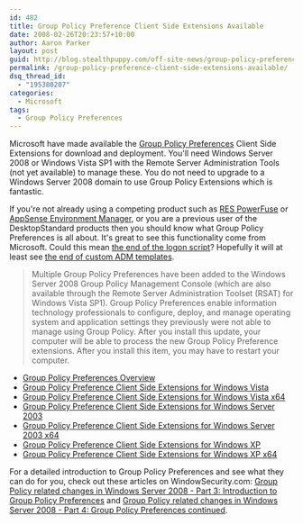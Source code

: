 ```yaml
---
id: 482
title: Group Policy Preference Client Side Extensions Available
date: 2008-02-26T20:23:57+10:00
author: Aaron Parker
layout: post
guid: http://blog.stealthpuppy.com/off-site-news/group-policy-preference-client-side-extensions-available
permalink: /group-policy-preference-client-side-extensions-available/
dsq_thread_id:
  - "195380207"
categories:
  - Microsoft
tags:
  - Group Policy Preferences
---
```

Microsoft have made available the [Group Policy Preferences](http://technet2.microsoft.com/windowsserver/en/technologies/featured/gp/preferencesfaq.mspx) Client Side Extensions for download and deployment. You'll need Windows Server 2008 or Windows Vista SP1 with the Remote Server Administration Tools (not yet available) to manage these. You do not need to upgrade to a Windows Server 2008 domain to use Group Policy Extensions which is fantastic.

If you're not already using a competing product such as [RES PowerFuse](http://www.ressoftware.com/page.aspx?id=186&l=EN) or [AppSense Environment Manager](http://www.appsense.com/products/environmentmanager/), or you are a previous user of the DesktopStandard products then you should know what Group Policy Preferences is all about. It's great to see this functionality come from Microsoft. Could this mean [the end of the logon script](http://www.thincomputing.net/blog/windows-server-2008-group-policy-preferences-the-end-of-the-login-sc.html)? Hopefully it will at least see [the end of custom ADM templates](https://stealthpuppy.com/group-policy/why-are-you-still-writing-adm-templates).

> Multiple Group Policy Preferences have been added to the Windows Server 2008 Group Policy Management Console (which are also available through the Remote Server Administration Toolset (RSAT) for Windows Vista SP1). Group Policy Preferences enable information technology professionals to configure, deploy, and manage operating system and application settings they previously were not able to manage using Group Policy. After you install this update, your computer will be able to process the new Group Policy Preference extensions. After you install this item, you may have to restart your computer.

  * [Group Policy Preferences Overview](http://www.microsoft.com/downloads/details.aspx?FamilyID=42e30e3f-6f01-4610-9d6e-f6e0fb7a0790&DisplayLang=en)
  * [Group Policy Preference Client Side Extensions for Windows Vista](http://www.microsoft.com/downloads/details.aspx?FamilyID=ab60dc87-884c-46d5-82cd-f3c299dac7cc&DisplayLang=en)
  * [Group Policy Preference Client Side Extensions for Windows Vista x64](http://www.microsoft.com/downloads/details.aspx?FamilyID=b10a7af4-8bee-4adc-8bbe-9949df77a3cf&DisplayLang=en)
  * [Group Policy Preference Client Side Extensions for Windows Server 2003](http://www.microsoft.com/downloads/details.aspx?FamilyID=bfe775f9-5c34-44d0-8a94-44e47db35add&DisplayLang=en)
  * [Group Policy Preference Client Side Extensions for Windows Server 2003 x64](http://www.microsoft.com/downloads/details.aspx?FamilyID=29e83503-7686-49f3-b42d-8e5ed23d5d79&DisplayLang=en)
  * [Group Policy Preference Client Side Extensions for Windows XP](http://www.microsoft.com/downloads/details.aspx?FamilyID=e60b5c8f-d7dc-4b27-a261-247ce3f6c4f8&DisplayLang=en)
  * [Group Policy Preference Client Side Extensions for Windows XP x64](http://www.microsoft.com/downloads/details.aspx?FamilyID=249c1aed-c1f1-4a0b-872e-ef0a32170625&DisplayLang=en)

For a detailed introduction to Group Policy Preferences and see what they can do for you, check out these articles on WindowSecurity.com: [Group Policy related changes in Windows Server 2008 - Part 3: Introduction to Group Policy Preferences](http://www.windowsecurity.com/articles/Group-Policy-related-changes-Windows-Server-2008-Part3.html) and [Group Policy related changes in Windows Server 2008 - Part 4: Group Policy Preferences continued](http://www.windowsecurity.com/articles/Group-Policy-related-changes-Windows-Server-2008-Part4.html).
